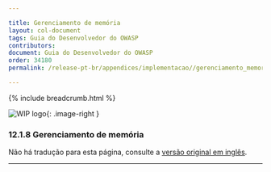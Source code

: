 ```yaml
---

title: Gerenciamento de memória
layout: col-document
tags: Guia do Desenvolvedor do OWASP
contributors:
document: Guia do Desenvolvedor do OWASP
order: 34180
permalink: /release-pt-br/appendices/implementacao//gerenciamento_memoria/

---
```


{% include breadcrumb.html %}

<style type="text/css">
.image-right {
  height: 180px;
  display: block;
  margin-left: auto;
  margin-right: auto;
  float: right;
}
</style>

![WIP logo](../../../assets/images/dg_wip.png "Trabalho em andamento"){: .image-right }

### 12.1.8 Gerenciamento de memória

Não há tradução para esta página, consulte a [versão original em inglês][release140108].

----

[release140108]: https://github.com/OWASP/www-project-developer-guide/blob/main/draft/14-appendices/01-implementation-dos-donts/08-memory-management.md
